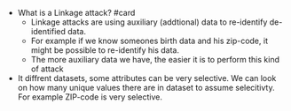 - What is a Linkage attack? #card
	- Linkage attacks are using auxiliary (addtional) data to re-identify de-identified data.
	- For example if we know someones birth data and his zip-code, it might be possible to re-identify his data.
	- The more auxiliary data we have, the easier it is to perform this kind of attack
- It diffrent datasets, some attributes can be very selective. We can look on how many unique values there are in dataset to assume selecitivty. For example ZIP-code is very selective.